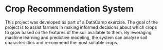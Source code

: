 # Crop Recommendation System

This project was developed as part of a DataCamp exercise. The goal of the project is to assist farmers in making informed decisions about which crops to grow based on the features of the soil available to them. By leveraging machine learning and predictive modeling, the system can analyze soil characteristics and recommend the most suitable crops.


